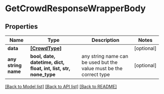 # GetCrowdResponseWrapperBody


## Properties
Name | Type | Description | Notes
------------ | ------------- | ------------- | -------------
**data** | [**[CrowdType]**](CrowdType.md) |  | [optional] 
**any string name** | **bool, date, datetime, dict, float, int, list, str, none_type** | any string name can be used but the value must be the correct type | [optional]

[[Back to Model list]](../README.md#documentation-for-models) [[Back to API list]](../README.md#documentation-for-api-endpoints) [[Back to README]](../README.md)


